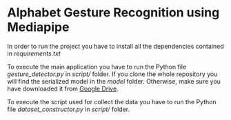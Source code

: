# Alphabet Gesture Recognition using Mediapipe

In order to run the project you have to install all the dependencies contained in _requirements.txt_

To execute the main application you have to run the Python file _gesture_detector.py_ in _script/_ folder. If you clone the whole repository you will find the serialized model in the _model_ folder. Otherwise, make sure you have downloaded it from [Google Drive](https://drive.google.com/drive/u/0/folders/1_gSvFM1wg6C_6sEuso5e4O96KQZdPsIE).

To execute the script used for collect the data you have to run the Python file _dataset_constructor.py_ in _script/_ folder.
